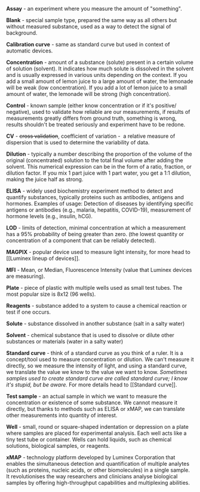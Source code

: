 **Assay** - an experiment where you measure the amount of "something".

**Blank** - special sample type, prepared the same way as all others but without measured substance, used as a way to detect the signal of background.

**Calibration curve** - same as standard curve but used in context of automatic devices.

**Concentration** - amount of a substance (solute) present in a certain volume of solution (solvent). It indicates how much solute is dissolved in the solvent and is usually expressed in various units depending on the context. If you add a small amount of lemon juice to a large amount of water, the lemonade will be weak (low concentration). If you add a lot of lemon juice to a small amount of water, the lemonade will be strong (high concentration).

**Control** - known sample (either know concentration or if it's positive/ negative), used to validate how reliable are our measurements, if results of measurements greatly differs from ground truth, something is wrong, results shouldn't be treated seriously and experiment have to be redone.

**CV** - ~~cross validation~~, coefficient of variation -  a relative measure of dispersion that is used to determine the variability of data.

**Dilution** - typically a number describing the proportion of the volume of the original (concentrated) solution to the total final volume after adding the solvent. This numerical expression can be in the form of a ratio, fraction, or dilution factor. If you mix 1 part juice with 1 part water, you get a 1:1 dilution, making the juice half as strong.

**ELISA** - widely used biochemistry experiment method to detect and quantify substances, typically proteins such as antibodies, antigens and hormones. Examples of usage: Detection of diseases by identifying specific antigens or antibodies (e.g., malaria, hepatitis, COVID-19), measurement of hormone levels (e.g., insulin, hCG).

**LOD** - limits of detection, minimal concentration  at which a measurement has a 95% probability of being greater than zero. (the lowest quantity or concentration of a component that can be reliably detected).

**MAGPIX** - popular device used to measure light intensity, for more head to [[Luminex lineup of devices]].

**MFI** - Mean, or Median, Fluorescence Intensity (value that Luminex devices are measuring).

**Plate** - piece of plastic with multiple wells used as small test tubes. The most popular size is 8x12 (96 wells). 

**Reagents** -  substance added to a system to cause a chemical reaction or test if one occurs.

**Solute** - substance dissolved in another substance (salt in a salty water)

**Solvent** - chemical substance that is used to dissolve or dilute other substances or materials (water in a salty water)

**Standard curve** - think of a standard curve as you think of a ruler. It is a concept/tool used to measure concentration or dilution. We can't measure it directly, so we measure the intensity of light, and using a standard curve, we translate the value we know to the value we want to know. *Sometimes samples used to create standard curve are called standard curve; I know it's stupid, but be aware.* For more details head to [[Standard curve]].

**Test sample** - an actual sample in which we want to measure the concentration or existence of some substance. We cannot measure it directly, but thanks to methods such as ELISA or xMAP, we can translate other measurements into quantity of interest. 

**Well** - small, round or square-shaped indentation or depression on a plate where samples are placed for experimental analysis. Each well acts like a tiny test tube or container. Wells can hold liquids, such as chemical solutions, biological samples, or reagents.

**xMAP** - technology platform developed by Luminex Corporation that enables the simultaneous detection and quantification of multiple analytes (such as proteins, nucleic acids, or other biomolecules) in a single sample. It revolutionises the way researchers and clinicians analyse biological samples by offering high-throughput capabilities and multiplexing abilities.

